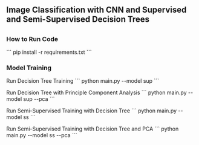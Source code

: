 <h2>
  Image Classification with CNN and Supervised and Semi-Supervised Decision Trees
<h2>

<h3>
  How to Run Code
</h3>
<p>
  ```
  pip install -r requirements.txt
  ```
<p>

<h3>
Model Training
</h3>

<p>
  Run Decision Tree Training
  ```
    python main.py --model sup
  ```
</p>

<p>
 Run Decision Tree with Principle Component Analysis
 ```
  python main.py --model sup --pca
 ```
</p>

<p>
Run Semi-Supervised Training with Decision Tree
```
python main.py --model ss
```
</p>

<p>
Run Semi-Supervised Training with Decision Tree and PCA
```
python main.py --model ss --pca
```
</p>
